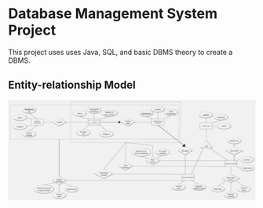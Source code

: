 # Database Management System Project

This project uses uses Java, SQL, and basic DBMS theory to create a DBMS.

## Entity-relationship Model
![ER Model](https://github.com/mnvho/dbmsproject/blob/main/storedb.jpg)
